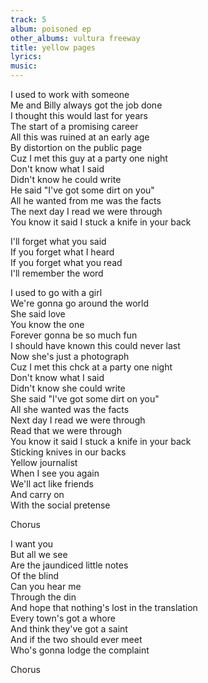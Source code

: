 ```yaml
---
track: 5
album: poisoned ep
other_albums: vultura freeway
title: yellow pages 
lyrics: 
music: 
---
```

I used to work with someone  
Me and Billy always got the job done  
I thought this would last for years  
The start of a promising career  
All this was ruined at an early age  
By distortion on the public page  
Cuz I met this guy at a party one night  
Don't know what I said  
Didn't know he could write  
He said &quot;I've got some dirt on you&quot;  
All he wanted from me was the facts  
The next day I read we were through  
You know it said I stuck a knife in your back  
  
I'll forget what you said  
If you forget what I heard  
If you forget what you read  
I'll remember the word  
  
I used to go with a girl  
We're gonna go around the world  
She said love  
You know the one  
Forever gonna be so much fun  
I should have known this could never last  
Now she's just a photograph  
Cuz I met this chck at a party one night  
Don't know what I said  
Didn't know she could write  
She said &quot;I've got some dirt on you&quot;  
All she wanted was the facts  
Next day I read we were through  
Read that we were through  
You know it said I stuck a knife in your back  
Sticking knives in our backs  
Yellow journalist  
When I see you again  
We'll act like friends  
And carry on  
With the social pretense  
  
Chorus  
  
I want you  
But all we see  
Are the jaundiced little notes  
Of the blind  
Can you hear me  
Through the din  
And hope that nothing's lost in the translation  
Every town's got a whore  
And think they've got a saint  
And if the two should ever meet  
Who's gonna lodge the complaint  
  
Chorus  
